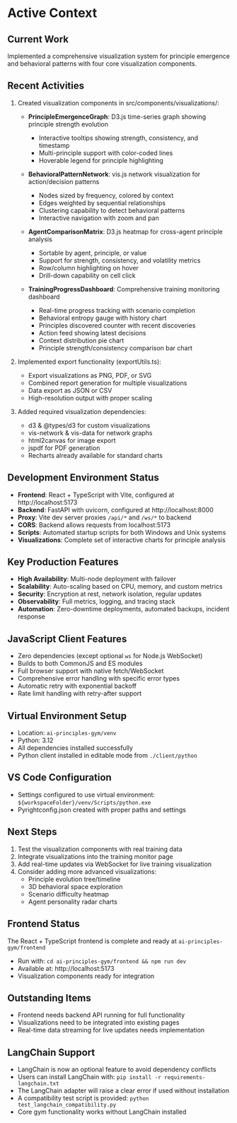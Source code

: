 # Active Context

## Current Work
Implemented a comprehensive visualization system for principle emergence and behavioral patterns with four core visualization components.

## Recent Activities
1. Created visualization components in src/components/visualizations/:
   - **PrincipleEmergenceGraph**: D3.js time-series graph showing principle strength evolution
     - Interactive tooltips showing strength, consistency, and timestamp
     - Multi-principle support with color-coded lines
     - Hoverable legend for principle highlighting
   
   - **BehavioralPatternNetwork**: vis.js network visualization for action/decision patterns
     - Nodes sized by frequency, colored by context
     - Edges weighted by sequential relationships
     - Clustering capability to detect behavioral patterns
     - Interactive navigation with zoom and pan
   
   - **AgentComparisonMatrix**: D3.js heatmap for cross-agent principle analysis
     - Sortable by agent, principle, or value
     - Support for strength, consistency, and volatility metrics
     - Row/column highlighting on hover
     - Drill-down capability on cell click
   
   - **TrainingProgressDashboard**: Comprehensive training monitoring dashboard
     - Real-time progress tracking with scenario completion
     - Behavioral entropy gauge with history chart
     - Principles discovered counter with recent discoveries
     - Action feed showing latest decisions
     - Context distribution pie chart
     - Principle strength/consistency comparison bar chart

2. Implemented export functionality (exportUtils.ts):
   - Export visualizations as PNG, PDF, or SVG
   - Combined report generation for multiple visualizations
   - Data export as JSON or CSV
   - High-resolution output with proper scaling

3. Added required visualization dependencies:
   - d3 & @types/d3 for custom visualizations
   - vis-network & vis-data for network graphs
   - html2canvas for image export
   - jspdf for PDF generation
   - Recharts already available for standard charts

## Development Environment Status
- **Frontend**: React + TypeScript with Vite, configured at http://localhost:5173
- **Backend**: FastAPI with uvicorn, configured at http://localhost:8000
- **Proxy**: Vite dev server proxies `/api/*` and `/ws/*` to backend
- **CORS**: Backend allows requests from localhost:5173
- **Scripts**: Automated startup scripts for both Windows and Unix systems
- **Visualizations**: Complete set of interactive charts for principle analysis

## Key Production Features
- **High Availability**: Multi-node deployment with failover
- **Scalability**: Auto-scaling based on CPU, memory, and custom metrics
- **Security**: Encryption at rest, network isolation, regular updates
- **Observability**: Full metrics, logging, and tracing stack
- **Automation**: Zero-downtime deployments, automated backups, incident response

## JavaScript Client Features
- Zero dependencies (except optional `ws` for Node.js WebSocket)
- Builds to both CommonJS and ES modules
- Full browser support with native fetch/WebSocket
- Comprehensive error handling with specific error types
- Automatic retry with exponential backoff
- Rate limit handling with retry-after support

## Virtual Environment Setup
- Location: `ai-principles-gym/venv`
- Python: 3.12
- All dependencies installed successfully
- Python client installed in editable mode from `./client/python`

## VS Code Configuration
- Settings configured to use virtual environment: `${workspaceFolder}/venv/Scripts/python.exe`
- Pyrightconfig.json created with proper paths and settings

## Next Steps
1. Test the visualization components with real training data
2. Integrate visualizations into the training monitor page
3. Add real-time updates via WebSocket for live training visualization
4. Consider adding more advanced visualizations:
   - Principle evolution tree/timeline
   - 3D behavioral space exploration
   - Scenario difficulty heatmap
   - Agent personality radar charts

## Frontend Status
The React + TypeScript frontend is complete and ready at `ai-principles-gym/frontend`
- Run with: `cd ai-principles-gym/frontend && npm run dev`
- Available at: http://localhost:5173
- Visualization components ready for integration

## Outstanding Items
- Frontend needs backend API running for full functionality
- Visualizations need to be integrated into existing pages
- Real-time data streaming for live updates needs implementation

## LangChain Support
- LangChain is now an optional feature to avoid dependency conflicts
- Users can install LangChain with: `pip install -r requirements-langchain.txt`
- The LangChain adapter will raise a clear error if used without installation
- A compatibility test script is provided: `python test_langchain_compatibility.py`
- Core gym functionality works without LangChain installed
